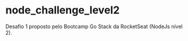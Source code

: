 # node_challenge_level2

Desafio 1 proposto pelo Bootcamp Go Stack da RocketSeat (NodeJs nível 2).

